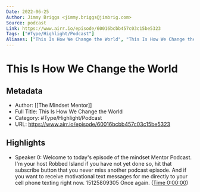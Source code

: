 ```yaml
---
Date: 2022-06-25
Author: Jimmy Briggs <jimmy.briggs@jimbrig.com>
Source: podcast
Link: https://www.airr.io/episode/60016bcbb457c03c15be5323
Tags: ["#Type/Highlight/Podcast"]
Aliases: ["This Is How We Change the World", "This Is How We Change the World"]
---
```

# This Is How We Change the World

## Metadata
- Author: [[The Mindset Mentor]]
- Full Title: This Is How We Change the World
- Category: #Type/Highlight/Podcast
- URL: https://www.airr.io/episode/60016bcbb457c03c15be5323

## Highlights
- Speaker 0: Welcome to today's episode of the mindset Mentor Podcast. I'm your host Robbed Island if you have not yet done so, hit that subscribe button that you never miss another podcast episode. And if you want to receive motivational text messages for me directly to your cell phone texting right now. 15125809305 Once again. ([Time 0:00:00](https://www.airr.io/quote/6001fd35f34dae0c0830e9b3))
